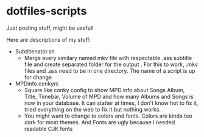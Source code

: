 # dotfiles-scripts
Just posting stuff, might be usefull

Here are descriptions of my stuff:
- Subtitlenator.sh
  - Merge every similary named mkv file with respectable .ass subtitle file and create separated folder for the output . For this to work, .mkv files and .ass need to be in one directory. The name of a script is up for change
- MPDinfo.conkyrc
  - Square like conky config to show MPD info about Songs Album, Title, Timebar, Volume of MPD and how many Albums and Songs is now in your database. It can statter at times, I don't know hot to fix it, tried everything on the web to fix it but nothing works.
  - You might want to change to colors and fonts. Colors are kinda too dark for most themes. And Fonts are ugly because I needed readable CJK fonts

